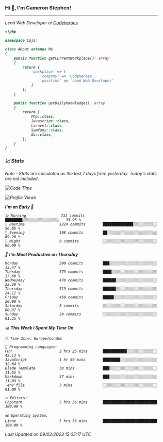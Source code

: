 ### Hi 👋, I'm Cameron Stephen!
<hr>
<p><em>Lead Web Developer at <a href="https://codeheroes.co.uk">Codeheroes</a></p>


```php
<?php

namespace Cajs;

class About extends Me
{
    public function getCurrentWorkplace(): array
    {
        return [
            'workplace' => [
                'company' => 'Codeheroes',
                'position' => 'Lead Web Developer'
            ]
        ];
    }

    public function getDailyKnowledge(): array
    {
        return [
            Php::class,
            Javascript::class,
            Laravel::class,
            Symfony::class,
            Go::class,
        ];
    }
}
```

### 📈 Stats
<p><em>Note - Stats are calculated as the last 7 days from yesterday. Today's stats are not included.</em></p>


<!--START_SECTION:waka-->
![Code Time](http://img.shields.io/badge/Code%20Time-3%2C257%20hrs%2036%20mins-blue)

![Profile Views](http://img.shields.io/badge/Profile%20Views-0-blue)

**I'm an Early 🐤** 

```text
🌞 Morning                731 commits         ████████░░░░░░░░░░░░░░░░░   33.95 % 
🌆 Daytime                1224 commits        ██████████████░░░░░░░░░░░   56.85 % 
🌃 Evening                198 commits         ██░░░░░░░░░░░░░░░░░░░░░░░   09.20 % 
🌙 Night                  0 commits           ░░░░░░░░░░░░░░░░░░░░░░░░░   00.00 % 
```
📅 **I'm Most Productive on Thursday** 

```text
Monday                   290 commits         ███░░░░░░░░░░░░░░░░░░░░░░   13.47 % 
Tuesday                  379 commits         ████░░░░░░░░░░░░░░░░░░░░░   17.60 % 
Wednesday                478 commits         ██████░░░░░░░░░░░░░░░░░░░   22.20 % 
Thursday                 519 commits         ██████░░░░░░░░░░░░░░░░░░░   24.11 % 
Friday                   450 commits         █████░░░░░░░░░░░░░░░░░░░░   20.90 % 
Saturday                 8 commits           ░░░░░░░░░░░░░░░░░░░░░░░░░   00.37 % 
Sunday                   29 commits          ░░░░░░░░░░░░░░░░░░░░░░░░░   01.35 % 
```


📊 **This Week I Spent My Time On** 

```text
🕑︎ Time Zone: Europe/London

💬 Programming Languages: 
PHP                      2 hrs 25 mins       ███████████░░░░░░░░░░░░░░   43.13 % 
JavaScript               1 hr 50 mins        ████████░░░░░░░░░░░░░░░░░   32.84 % 
Blade Template           38 mins             ███░░░░░░░░░░░░░░░░░░░░░░   11.55 % 
Markdown                 37 mins             ███░░░░░░░░░░░░░░░░░░░░░░   11.03 % 
.env file                3 mins              ░░░░░░░░░░░░░░░░░░░░░░░░░   01.09 % 

🔥 Editors: 
PhpStorm                 5 hrs 36 mins       █████████████████████████   100.00 % 

💻 Operating System: 
Linux                    5 hrs 36 mins       █████████████████████████   100.00 % 
```


 Last Updated on 09/03/2023 15:05:17 UTC
<!--END_SECTION:waka-->

